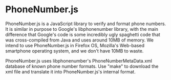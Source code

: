 # PhoneNumber.js


PhoneNumber.js is a JavaScript library to verify and format phone numbers.
It is similar in purpose to Google's libphonenumber library, with the main difference
that Google's code is some incredibly ugly spaghetti code that was cross-compiled
from Java and uses around 10MB of memory. We intend to use PhoneNumber.js in
Firefox OS, Mozilla's Web-based smartphone operating system, and we don't have
10MB to waste.

PhoneNumber.js uses libphonenumber's PhoneNumberMetaData.xml database of known
phone number formats. Use "make" to download the xml file and translate it
into PhoneNumber.js's internal format.
